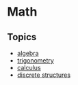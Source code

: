 # Math

## Topics

- [algebra](./algebra/algebra.md)
- [trigonometry](./trigonometry/trigonometry.md)
- [calculus](./calculus/calculus.md)
- [discrete structures](./discrete-structures/discrete-structures.md)
